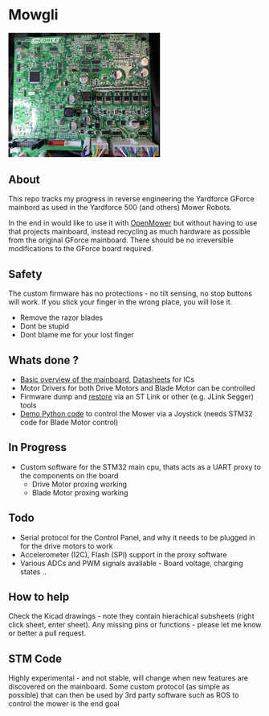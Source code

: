 # Mowgli

<img src="./images/gforce.jpg" width="60%"/>


## About

This repo tracks my progress in reverse engineering the Yardforce GForce mainbord as used in the Yardforce 500 (and others) Mower Robots.

In the end in would like to use it with [OpenMower](https://github.com/ClemensElflein/OpenMower) but without having to use that projects mainboard, instead recycling as much hardware as possible from the original GForce mainboard. 
There should be no irreversible modifications to the GForce board required.

## Safety

The custom firmware has no protections - no tilt sensing, no stop buttons will work. If you stick your finger in the wrong place, you will lose it.
- Remove the razor blades
- Dont be stupid
- Dont blame me for your lost finger

## Whats done ?

- [Basic overview of the mainboard](./Kicad), [Datasheets](./Datasheets) for ICs
- Motor Drivers for both Drive Motors and Blade Motor can be controlled
- Firmware dump and [restore](./stm32/original_firmware) via an ST Link or other (e.g. JLink Segger) tools
- [Demo Python code](./playground/) to control the Mower via a Joystick (needs STM32 code for Blade Motor control)

## In Progress
- Custom software for the STM32 main cpu, thats acts as a UART proxy to the components on the board
   - Drive Motor proxing working
   - Blade Motor proxing working

## Todo
- Serial protocol for the Control Panel, and why it needs to be plugged in for the drive motors to work
- Accelerometer (I2C), Flash (SPI) support in the proxy software
- Various ADCs and PWM signals available - Board voltage, charging states ..

## How to help

Check the Kicad drawings - note they contain hierachical subsheets (right click sheet, enter sheet).
Any missing pins or functions - please let me know or better a pull request.

## STM Code 

Highly experimental - and not stable, will change when new features are discovered on the mainboard.
Some custom protocol (as simple as possible) that can then be used by 3rd party software such as ROS to control the mower is the end goal

